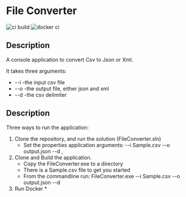 
# File Converter

![ci build](https://github.com/visualsanity/CloudCommerceGroup/workflows/ci%20build/badge.svg) ![docker ci](https://github.com/visualsanity/Utilities/workflows/docker%20ci/badge.svg)
## Description

A console application to convert Csv to Json or Xml. 

It takes three arguments:
* --i -the input csv file
* --o -the output file, either json and xml
* --d -the csv delimiter

## Description

Three ways to run the application:

1. Clone the repository, and run the solution (FileConverter.sln)
	* Set the properties application arguments:
		--i Sample.csv --o output.json --d ,
2. Clone and Build the application.
	* Copy the FileConverter.exe to a directory
	* There is a Sample.csv file to get you started
	* From the commandline run: FileConverter.exe --i Sample.csv --o output.json --d 	
3. Run Docker
	*
